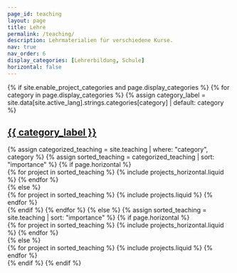 ```yaml
---
page_id: teaching
layout: page
title: Lehre
permalink: /teaching/
description: Lehrmaterialien für verschiedene Kurse.
nav: true
nav_order: 6
display_categories: [Lehrerbildung, Schule]
horizontal: false
---
```


<!-- pages/teaching.md -->
<div class="projects">
  {% if site.enable_project_categories and page.display_categories %}
    <!-- Display categorized teaching items -->
    {% for category in page.display_categories %}
      {% assign category_label = site.data[site.active_lang].strings.categories[category] | default: category %}
      <a id="{{ category_label }}" href=".#{{ category_label }}">
        <h2 class="category">{{ category_label }}</h2>
      </a>
      {% assign categorized_teaching = site.teaching | where: "category", category %}
      {% assign sorted_teaching = categorized_teaching | sort: "importance" %}
      <!-- Generate cards for each teaching activity -->
      {% if page.horizontal %}
        <div class="container">
          <div class="row row-cols-1 row-cols-md-2">
            {% for project in sorted_teaching %}
              {% include projects_horizontal.liquid %}
            {% endfor %}
          </div>
        </div>
      {% else %}
        <div class="row row-cols-1 row-cols-md-3">
          {% for project in sorted_teaching %}
            {% include projects.liquid %}
          {% endfor %}
        </div>
      {% endif %}
    {% endfor %}
  {% else %}
    <!-- Display teaching activities without categories -->
    {% assign sorted_teaching = site.teaching | sort: "importance" %}
    <!-- Generate cards for each teaching activity -->
    {% if page.horizontal %}
      <div class="container">
        <div class="row row-cols-1 row-cols-md-2">
          {% for project in sorted_teaching %}
            {% include projects_horizontal.liquid %}
          {% endfor %}
        </div>
      </div>
    {% else %}
      <div class="row row-cols-1 row-cols-md-3">
        {% for project in sorted_teaching %}
          {% include projects.liquid %}
        {% endfor %}
      </div>
    {% endif %}
  {% endif %}
</div>
